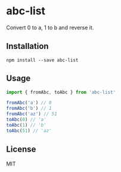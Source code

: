 # abc-list

Convert 0 to a, 1 to b and reverse it.

## Installation

`npm install --save abc-list`

## Usage

```javascript
import { fromAbc, toAbc } from 'abc-list'

fromAbc('a') // 0
fromAbc('b') // 1
fromAbc('az') // 51
toAbc(0) // 'a'
toAbc(1) // 'b'
toAbc(51) // 'az'
```

## License

MIT
